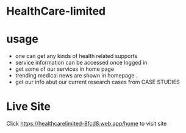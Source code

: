 # HealthCare-limited 

# usage
* one can get any kinds of health related supports
* service information can be accessed once logged in
* get some of our services in home page
* trending medical news are shown in homepage .
* get our info abut our current research cases from CASE STUDIES

# Live Site 
 Click  https://healthcarelimited-8fcd8.web.app/home to visit  site 
